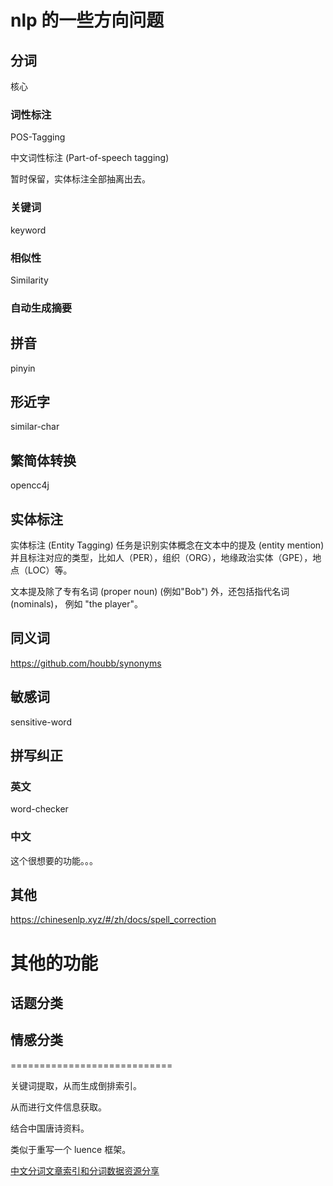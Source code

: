 # nlp 的一些方向问题

## 分词

核心

### 词性标注

POS-Tagging

中文词性标注 (Part-of-speech tagging)

暂时保留，实体标注全部抽离出去。

### 关键词

keyword

### 相似性

Similarity

### 自动生成摘要

## 拼音

pinyin

## 形近字

similar-char

## 繁简体转换

opencc4j

## 实体标注

实体标注 (Entity Tagging) 任务是识别实体概念在文本中的提及 (entity mention) 并且标注对应的类型，比如人（PER），组织（ORG），地缘政治实体（GPE），地点（LOC）等。

文本提及除了专有名词 (proper noun) (例如"Bob") 外，还包括指代名词 (nominals)， 例如 "the player"。

## 同义词

https://github.com/houbb/synonyms

## 敏感词

sensitive-word

## 拼写纠正

### 英文

word-checker

### 中文

这个很想要的功能。。。

## 其他

https://chinesenlp.xyz/#/zh/docs/spell_correction

# 其他的功能

## 话题分类

## 情感分类

============================

关键词提取，从而生成倒排索引。

从而进行文件信息获取。

结合中国唐诗资料。

类似于重写一个 luence 框架。

[中文分词文章索引和分词数据资源分享](http://www.52nlp.cn/%e4%b8%ad%e6%96%87%e5%88%86%e8%af%8d%e6%96%87%e7%ab%a0%e7%b4%a2%e5%bc%95%e5%92%8c%e5%88%86%e8%af%8d%e6%95%b0%e6%8d%ae%e8%b5%84%e6%ba%90%e5%88%86%e4%ba%ab)